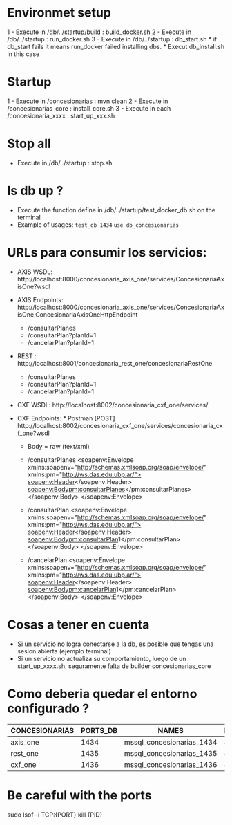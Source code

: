 # Environmet setup

1 - Execute in /db/../startup/build     : build_docker.sh
2 - Execute in /db/../startup           : run_docker.sh
3 - Execute in /db/../startup           : db_start.sh 
    * if db_start fails it means run_docker failed installing dbs. 
    * Execut db_install.sh in this case

# Startup
 
1 - Execute in /concesionarias          : mvn clean
2 - Execute in /concesionarias_core     : install_core.sh
3 - Execute in each /concesionaria_xxxx : start_up_xxx.sh

# Stop all

- Execute in /db/../startup             : stop.sh

# Is db up ?

- Execute the function define in /db/../startup/test_docker_db.sh on the terminal
- Example of usages: `test_db 1434`
                     `use db_concesionarias` 

# URLs para consumir los servicios:

- AXIS WSDL: http://localhost:8000/concesionaria_axis_one/services/ConcesionariaAxisOne?wsdl 
- AXIS Endpoints: http://localhost:8000/concesionaria_axis_one/services/ConcesionariaAxisOne.ConcesionariaAxisOneHttpEndpoint
    - /consultarPlanes
    - /consultarPlan?planId=1
    - /cancelarPlan?planId=1
    
- REST : http://localhost:8001/concesionaria_rest_one/concesionariaRestOne
    - /consultarPlanes
    - /consultarPlan?planId=1
    - /cancelarPlan?planId=1
         
- CXF WSDL: http://localhost:8002/concesionaria_cxf_one/services/
- CXF Endpoints: * Postman
    [POST] http://localhost:8002/concesionaria_cxf_one/services/concesionaria_cxf_one?wsdl
    * Body = raw (text/xml)
    
    - /consultarPlanes
        <soapenv:Envelope xmlns:soapenv="http://schemas.xmlsoap.org/soap/envelope/" xmlns:pm="http://ws.das.edu.ubp.ar/">
         <soapenv:Header></soapenv:Header>
         <soapenv:Body><pm:consultarPlanes></pm:consultarPlanes></soapenv:Body>
        </soapenv:Envelope>
    
    - /consultarPlan
        <soapenv:Envelope xmlns:soapenv="http://schemas.xmlsoap.org/soap/envelope/" xmlns:pm="http://ws.das.edu.ubp.ar/">
         <soapenv:Header></soapenv:Header>
         <soapenv:Body><pm:consultarPlan><planId>1</planId></pm:consultarPlan></soapenv:Body>
        </soapenv:Envelope>
    
    - /cancelarPlan
        <soapenv:Envelope xmlns:soapenv="http://schemas.xmlsoap.org/soap/envelope/" xmlns:pm="http://ws.das.edu.ubp.ar/">
         <soapenv:Header></soapenv:Header>
         <soapenv:Body><pm:cancelarPlan><planId>1</planId></pm:cancelarPlan></soapenv:Body>
        </soapenv:Envelope>

# Cosas a tener en cuenta

- Si un servicio no logra conectarse a la db, es posible que tengas una sesion abierta (ejemplo terminal) 
- Si un servicio no actualiza su comportamiento, luego de un start_up_xxxx.sh, seguramente falta de builder concesionarias_core  

# Como deberia quedar el entorno configurado ?

|CONCESIONARIAS  |PORTS_DB  |NAMES                     |PORTS_WEB|PORTS_TOMCAT|
|----------------|----------|--------------------------|---------|------------|
|axis_one        |1434      |mssql_concesionarias_1434 |8000     |8080        |
|rest_one        |1435      |mssql_concesionarias_1435 |8001     |8081        |
|cxf_one         |1436      |mssql_concesionarias_1436 |8002     |8082        |


# Be careful with the ports
sudo lsof -i TCP:{PORT}
kill {PID}